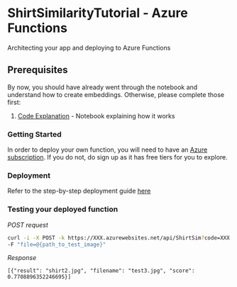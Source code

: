 # ShirtSimilarityTutorial - Azure Functions
Architecting your app and deploying to Azure Functions

## Prerequisites

By now, you should have already went through the notebook and understand how to create embeddings. Otherwise, please complete those first:

1. [Code Explanation](https://github.com/zhunhung/ShirtSimilarityTutorial/tree/master/Notebook) - Notebook explaining how it works

### Getting Started

In order to deploy your own function, you will need to have an [Azure subscription](https://azure.microsoft.com/en-us/free/). If you do not, do sign up as it has free tiers for you to explore.

### Deployment

Refer to the step-by-step deployment guide [here](https://docs.microsoft.com/en-us/azure/azure-functions/functions-create-first-function-vs-code)

### Testing your deployed function

*POST request*

```bash
curl -i -X POST -k https://XXX.azurewebsites.net/api/ShirtSim?code=XXX 
-F "file=@{path_to_test_image}"
```

*Response*

```
[{"result": "shirt2.jpg", "filename": "test3.jpg", "score": 0.7708896352246695}]
```



